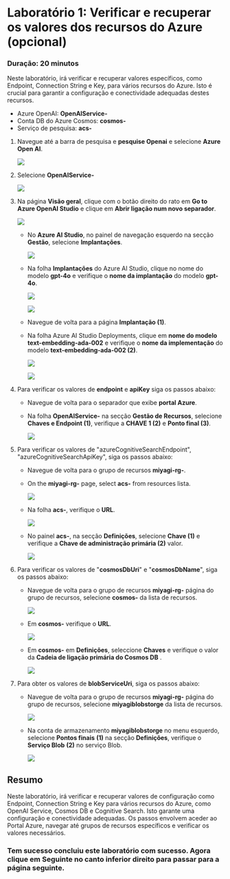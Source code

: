 # Laboratório 1: Verificar e recuperar os valores dos recursos do Azure (opcional)

### Duração: 20 minutos

Neste laboratório, irá verificar e recuperar valores específicos, como Endpoint, Connection String e Key, para vários recursos do Azure. Isto é crucial para garantir a configuração e conectividade adequadas destes recursos.

 - Azure OpenAI: **OpenAIService-<inject key="DeploymentID" enableCopy="false"/>**
 - Conta DB do Azure Cosmos: **cosmos-<inject key="DeploymentID" enableCopy="false"/>**
 - Serviço de pesquisa: **acs-<inject key="DeploymentID" enableCopy="false"/>**

1. Navegue até a barra de pesquisa e **pesquise Openai** e selecione **Azure Open AI**.

      ![](../Media/813.png)

1. Selecione **OpenAIService-<inject key="DeploymentID" enableCopy="false"/>**

      ![](../Media/814.png)

1. Na página **Visão geral**, clique com o botão direito do rato em **Go to Azure OpenAI Studio** e clique em **Abrir ligação num novo separador**.

      ![](../Media/815.png)

    - No **Azure AI Studio**, no painel de navegação esquerdo na secção **Gestão**, selecione **Implantações**.

      ![](../Media/816.png)

    - Na folha **Implantações** do Azure AI Studio, clique no nome do modelo **gpt-4o** e verifique o **nome da implantação** do modelo **gpt-4o**.

      ![](../Media/817.png)

      ![](../Media/818.png)

    - Navegue de volta para a página **Implantação (1)**.

    - Na folha Azure AI Studio Deployments, clique em **nome do modelo text-embedding-ada-002** e verifique o **nome da implementação** do modelo **text-embedding-ada-002 (2)**.

      ![](../Media/819.png)

      ![](../Media/820.png)

1. Para verificar os valores de **endpoint** e **apiKey** siga os passos abaixo:

    - Navegue de volta para o separador que exibe **portal Azure**.

    - Na folha **OpenAIService-<inject key="DeploymentID" enableCopy="false"/>** na secção **Gestão de Recursos**, selecione **Chaves e Endpoint (1)**, verifique a **CHAVE 1 (2)** e **Ponto final (3)**.

      ![](../Media/821.png)

1. Para verificar os valores de "azureCognitiveSearchEndpoint", "azureCognitiveSearchApiKey", siga os passos abaixo:

    - Navegue de volta para o grupo de recursos **miyagi-rg-<inject key="DeploymentID" enableCopy="false"/>**.

    - On the **miyagi-rg-<inject key="DeploymentID" enableCopy="false"/>** page, select **acs-<inject key="DeploymentID" enableCopy="false"/>** from resources lista.

      ![](../Media/822.png)

    - Na folha **acs-<inject key="DeploymentID" enableCopy="false"/>**, verifique o **URL**.

      ![](../Media/824.png)

    - No painel **acs-<inject key="DeploymentID" enableCopy="false"/>**, na secção **Definições**, selecione **Chave (1)** e verifique a **Chave de administração primária (2)** valor.

      ![](../Media/825.png)

1. Para verificar os valores de "**cosmosDbUri**" e "**cosmosDbName**", siga os passos abaixo:

    - Navegue de volta para o grupo de recursos **miyagi-rg-<inject key="DeploymentID" enableCopy="false"/>** página do grupo de recursos, selecione **cosmos-<inject key="DeploymentID" enableCopy= "false"/>** da lista de recursos.

      ![](../Media/826.png)

    - Em **cosmos-<inject key="DeploymentID" enableCopy="false"/>** verifique o **URL**.

      ![](../Media/827.png)

    - Em **cosmos-<inject key="DeploymentID" enableCopy="false"/>** em **Definições**, seleccione **Chaves** e verifique o valor da **Cadeia de ligação primária do Cosmos DB** .

      ![](../Media/828.png)

1. Para obter os valores de **blobServiceUri**, siga os passos abaixo:

    - Navegue de volta para o grupo de recursos **miyagi-rg-<inject key="DeploymentID" enableCopy="false"/>** página do grupo de recursos, selecione **miyagiblobstorge<inject key="DeploymentID" enableCopy=" false"/>** da lista de recursos.

      ![](../Media/829.png)

    - Na conta de armazenamento **miyagiblobstorge<inject key="DeploymentID" enableCopy="false"/>** no menu esquerdo, selecione **Pontos finais** **(1)** na secção **Definições**, verifique o **Serviço Blob** **(2)** no serviço Blob.

      ![](../Media/830.png)

## Resumo
Neste laboratório, irá verificar e recuperar valores de configuração como Endpoint, Connection String e Key para vários recursos do Azure, como OpenAI Service, Cosmos DB e Cognitive Search. Isto garante uma configuração e conectividade adequadas. Os passos envolvem aceder ao Portal Azure, navegar até grupos de recursos específicos e verificar os valores necessários.

### Tem sucesso concluiu este laboratório com sucesso. Agora clique em **Seguinte** no canto inferior direito para passar para a página seguinte.
